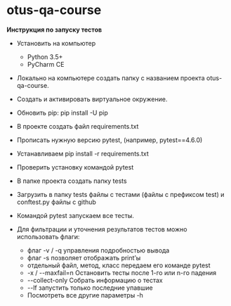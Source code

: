 # otus-qa-course
<!-- markdown-toc start -->
**Инструкция по запуску тестов**


 - Установить на компьютер
    - Python 3.5+
    - PyCharm CE
  
 - Локально на компьютере создать папку с названием проекта otus-qa-course.
 - Создать и активировать виртуальное окружение.
 - Обновить pip: pip install -U pip
 - В проекте создать файл requirements.txt
 - Прописать нужную версию pytest, (например, pytest==4.6.0)
 - Устанавливаем pip install -r requirements.txt
 - Проверить установку командой pytest
 - В папке проекта создать папку tests 
 - Загрузить в папку tests файлы с тестами (файлы с префиксом test) и conftest.py файлы c github
 - Командой pytest запускаем все тесты.
 - Для фильтрации и уточнения результатов тестов можно использовать флаги:
    - флаг -v / -q управления подробностью вывода
    - флаг -s позволяет отображать print’ы
     - отдельный файл, метод, класс передаем его команде pytest
     - -x / --maxfail=n Остановить тесты после 1-го или n-го падения
     - --collect-only Собрать информацию о тестах
     - --lf запустить только последние упавшие
     - Посмотреть все другие параметры -h

  <!-- markdown-toc end -->
